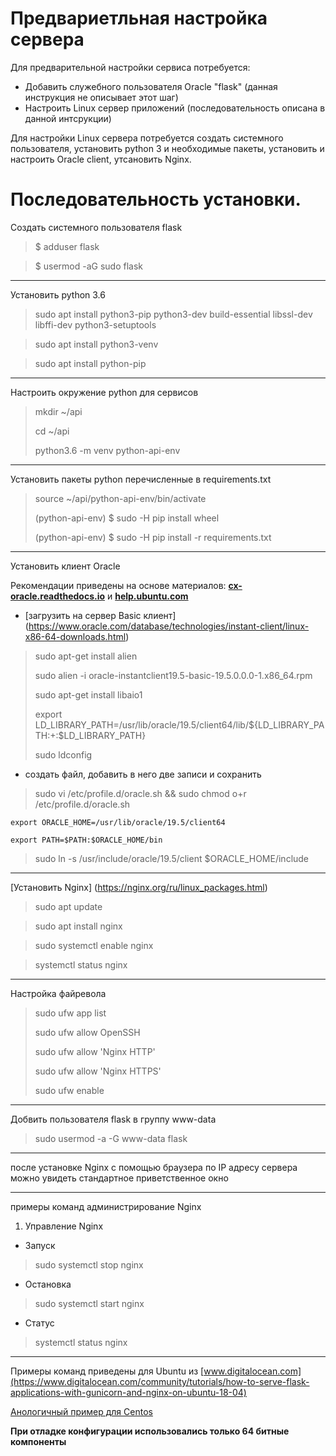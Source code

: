 Предвариетльная настройка сервера 
=================================
Для предварительной настройки сервиса потребуется:
- Добавить служебного пользователя Oracle "flask" (данная инструкция не описывает этот шаг)
- Настроить Linux сервер приложений (последовательность описана в данной интсрукции)

Для настройки Linux сервера потребуется создать системного пользователя, установить python 3 и необходимые пакеты, 
установить и настроить Oracle client, утсановить Nginx.

Последовательность установки. 
============================
Создать системного пользователя flask

> $ adduser flask

> $ usermod -aG sudo flask

--------------------------------------------------------
Установить python 3.6
> sudo apt install python3-pip python3-dev build-essential libssl-dev libffi-dev python3-setuptools

> sudo apt install python3-venv

> sudo apt install python-pip

--------------------------------------------------------
Настроить окружение python для сервисов 
> mkdir ~/api
> 
> cd ~/api
> 
> python3.6 -m venv python-api-env

--------------------------------------------------------
Установить пакеты python перечисленные в requirements.txt 

> source ~/api/python-api-env/bin/activate
> 
> (python-api-env) $ sudo -H pip install wheel
> 
> (python-api-env) $ sudo -H pip install -r requirements.txt

--------------------------------------------------------
Установить клиент Oracle

Рекомендации приведены на основе материалов:
**[cx-oracle.readthedocs.io](https://cx-oracle.readthedocs.io/en/latest/user_guide/installation.html])**
и **[help.ubuntu.com](https://help.ubuntu.com/community/Oracle%20Instant%20Client])**

- [загрузить на сервер Basic клиент] (https://www.oracle.com/database/technologies/instant-client/linux-x86-64-downloads.html)

> sudo apt-get install alien
> 
> sudo alien -i oracle-instantclient19.5-basic-19.5.0.0.0-1.x86_64.rpm 
> 
> sudo apt-get install libaio1
> 
> export LD_LIBRARY_PATH=/usr/lib/oracle/19.5/client64/lib/${LD_LIBRARY_PATH:+:$LD_LIBRARY_PATH}
> 
> sudo ldconfig

- создать файл, добавить в него две записи и сохранить

> sudo vi /etc/profile.d/oracle.sh && sudo chmod o+r /etc/profile.d/oracle.sh

`export ORACLE_HOME=/usr/lib/oracle/19.5/client64`

`export PATH=$PATH:$ORACLE_HOME/bin`

> sudo ln -s /usr/include/oracle/19.5/client $ORACLE_HOME/include


--------------------------------------------------------
[Установить Nginx] (https://nginx.org/ru/linux_packages.html)

> sudo apt update
 
> sudo apt install nginx
 
> sudo systemctl enable nginx

> systemctl status nginx

--------------------------------------------------------
Настройка файревола
> sudo ufw app list
> 
> sudo ufw allow OpenSSH
> 
> sudo ufw allow 'Nginx HTTP'
> 
> sudo ufw allow 'Nginx HTTPS'
> 
> sudo ufw enable

--------------------------------------------------------
Добвить пользователя flask в группу www-data

> sudo usermod -a -G www-data flask

--------------------------------------------------------
после установке Nginx с помощью браузера по IP адресу сервера можно увидеть стандартное приветственное окно 

--------------------------------------------------------

примеры команд администрирование Nginx
1. Управление Nginx
* Запуск
>sudo systemctl stop nginx
* Остановка
>sudo systemctl start nginx

* Статус
> systemctl status nginx

--------------------------------------------------------

Примеры команд приведены для Ubuntu из [www.digitalocean.com](https://www.digitalocean.com/community/tutorials/how-to-serve-flask-applications-with-gunicorn-and-nginx-on-ubuntu-18-04)

[Анологичный пример для Centos](https://www.digitalocean.com/community/tutorials/how-to-serve-flask-applications-with-gunicorn-and-nginx-on-centos-7)

**При отладке конфигурации использовались только 64 битные компоненты**
